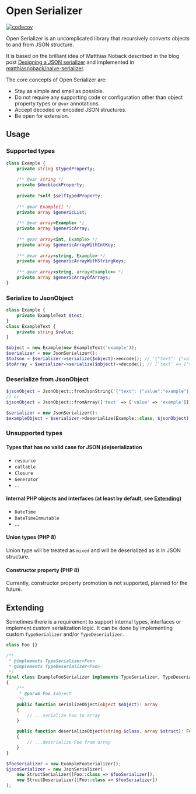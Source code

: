 # Open Serializer

[![codecov](https://codecov.io/gh/open-serializer/open-serializer/branch/main/graph/badge.svg?token=DBL7RGBGFW)](https://codecov.io/gh/open-serializer/open-serializer)

Open Serializer is an uncomplicated library that recursively converts objects to and from JSON structure.

It is based on the brilliant idea of Matthias Noback described in the blog post 
[Designing a JSON serializer](https://matthiasnoback.nl/2017/07/designing-a-json-serializer/) and implemented in 
[matthiasnoback/naive-serializer](https://github.com/matthiasnoback/naive-serializer).

The core concepts of Open Serializer are:
* Stay as simple and small as possible.
* Do not require any supporting code or configuration other than object property types or `@var` annotations.
* Accept decoded or encoded JSON structures.
* Be open for extension.

## Usage

### Supported types

```php
class Example {
    private string $typedProperty;
    
    /** @var string */
    private $docblockProperty;
    
    private ?self $selfTypedProperty;
    
    /** @var Example[] */
    private array $genericList;
    
    /** @var array<Example> */
    private array $genericArray;
    
    /** @var array<int, Example> */
    private array $genericArrayWithIntKey;
    
    /** @var array<string, Example> */
    private array $genericArrayWithStringKeys;
    
    /** @var array<string, array<Example>> */
    private array $genericArrayOfArrays;
}
```

### Serialize to JsonObject

```php
class Example {
    private ExampleText $text;
}
class ExampleText {
    private string $value;
}

$object = new Example(new ExampleText('example'));
$serializer = new JsonSerializer();
$toJson = $serializer->serialize($object)->encode(); // '{"text": {"value":"example"}}'
$toArray = $serializer->serialize($object)->decode(); // ['text' => ['value' => 'example']]
```

### Deserialize from JsonObject

```php
$jsonObject = JsonObject::fromJsonString('{"text": {"value":"example"}}');
// or
$jsonObject = JsonObject::fromArray(['text' => ['value' => 'example']]);

$serializer = new JsonSerializer();
$exampleObject = $serializer->deserialize(Example::class, $jsonObject);
```

### Unsupported types

#### Types that has no valid case for JSON (de)serialization

* `resource`
* `callable`
* `Closure`
* `Generator`
* ...

#### Internal PHP objects and interfaces (at least by default, see [Extending](#Extending))

* `DateTime`
* `DateTimeImmutable`
* ...

#### Union types (PHP 8)

Union type will be treated as `mixed` and will be deserialized as is in JSON structure.

#### Constructor property (PHP 8)

Currently, constructor property promotion is not supported, planned for the future. 

## Extending

Sometimes there is a requirement to support internal types, interfaces or implement custom serialization logic.
It can be done by implementing custom `TypeSerializer` and/or `TypeDeserializer`.

```php
class Foo {}

/**
 * @implements TypeSerializer<Foo>
 * @implements TypeDeserializer<Foo>
 */
final class ExampleFooSerializer implements TypeSerializer, TypeDeserializer
{
    /**
     * @param Foo $object
     */
    public function serializeObject(object $object): array
    {
        // ...serialize Foo to array
    }

    public function deserializeObject(string $class, array $struct): Foo
    {
        // ...deserialize Foo from array
    }
}

$fooSerializer = new ExampleFooSerializer();
$jsonSerializer = new JsonSerializer(
    new StructSerializer([Foo::class => $fooSerializer]),
    new StructDeserializer([Foo::class => $fooSerializer])
);

```
